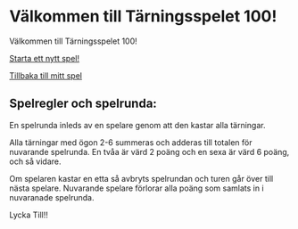 Välkommen till Tärningsspelet 100!
=====================

Välkommen till Tärningsspelet 100!


[Starta ett nytt spel!](Dice1/init)

[Tillbaka till mitt spel](Dice1/play)



Spelregler och spelrunda:
-------------------------
En spelrunda inleds av en spelare genom att den kastar alla tärningar.

Alla tärningar med ögon 2-6 summeras och adderas till totalen för nuvarande spelrunda. En tvåa är värd 2 poäng och en sexa är värd 6 poäng, och så vidare.


Om spelaren kastar en etta så avbryts spelrundan och turen går över till nästa spelare. Nuvarande spelare förlorar alla poäng som samlats in i nuvaranade spelrunda.

Lycka Till!!
